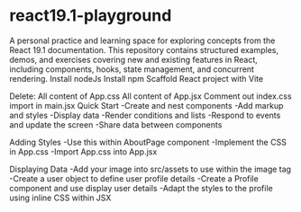 # react19.1-playground
A personal practice and learning space for exploring concepts from the React 19.1 documentation. This repository contains structured examples, demos, and exercises covering new and existing features in React, including components, hooks, state management, and concurrent rendering.
Install nodeJs
Install npm
Scaffold React project with Vite

Delete:
All content of App.css
All content of App.jsx
Comment out index.css import in main.jsx
Quick Start
-Create and nest components
-Add markup and styles
-Display data
-Render conditions and lists
-Respond to events and update the screen
-Share data between components

Adding Styles
-Use this within AboutPage component
-Implement the CSS in App.css
-Import App.css into App.jsx

Displaying Data
-Add your image into src/assets to use within the image tag
-Create a user object to define user profile details
-Create a Profile component and use display user details
-Adapt the styles to the profile using inline CSS within JSX
